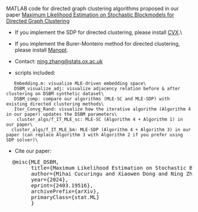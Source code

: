 
MATLAB code for directed graph clustering algorithms proposed in our paper [Maximum Likelihood Estimation on Stochastic Blockmodels
for Directed Graph Clustering](http://arxiv.org/abs/2403.19516)

- If you implement the SDP for directed clustering, please install [CVX](https://cvxr.com/cvx/).\
- If you implement the Burer-Monteiro method for directed clustering, please install [Manopt](https://www.manopt.org/tutorial.html).

- Contact: ning.zhang@stats.ox.ac.uk

* scripts included:
```
   Embedding.m: visualize MLE-driven embedding space\
   DSBM_visualize_adj: visualize adjacency relation before & after clustering on DSBM synthetic dataset\
   DSBM_comp: compare our algorithms (MLE-SC and MLE-SDP) with existing directed clustering methods\
   Iter_Convg_Rand: visualize how the iterative algorithm (Algorithm 4 in our paper) updates the DSBM parameters\
    cluster_algs/f_IT_MLE_sc: MLE-SC (Algorithm 4 + Algorithm 1) in our paper\
  cluster_algs/f_IT_MLE_bm: MLE-SDP (Algorithm 4 + Algorithm 3) in our paper (can replace Algorithm 3 with Algorithm 2 if you prefer using SDP solver)\
```

* Cite our paper:
<pre>
  @misc{MLE_DSBM,
        title={Maximum Likelihood Estimation on Stochastic Blockmodels for Directed Graph Clustering}, 
        author={Mihai Cucuringu and Xiaowen Dong and Ning Zhang},
        year={2024},
        eprint={2403.19516},
        archivePrefix={arXiv},
        primaryClass={stat.ML}
        }
<pre>
